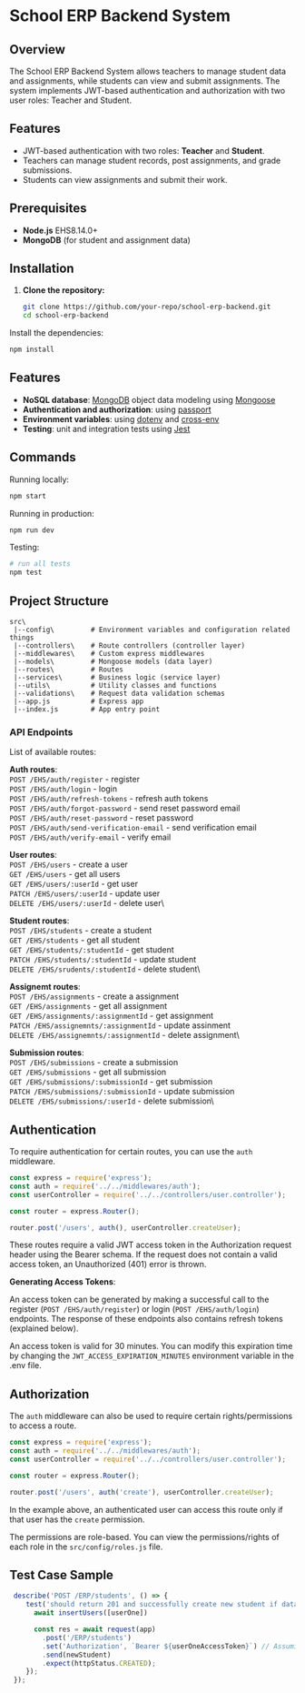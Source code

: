 # School ERP Backend System

## Overview
The School ERP Backend System allows teachers to manage student data and assignments, while students can view and submit assignments. The system implements JWT-based authentication and authorization with two user roles: Teacher and Student.

## Features
- JWT-based authentication with two roles: **Teacher** and **Student**.
- Teachers can manage student records, post assignments, and grade submissions.
- Students can view assignments and submit their work.

## Prerequisites
- **Node.js** EHS8.14.0+
- **MongoDB** (for student and assignment data)

## Installation

1. **Clone the repository:**

   ```bash
   git clone https://github.com/your-repo/school-erp-backend.git
   cd school-erp-backend

Install the dependencies:

```bash
npm install
```

## Features

- **NoSQL database**: [MongoDB](https://www.mongodb.com) object data modeling using [Mongoose](https://mongoosejs.com)
- **Authentication and authorization**: using [passport](http://www.passportjs.org)
- **Environment variables**: using [dotenv](https://github.com/motdotla/dotenv) and [cross-env](https://github.com/kentcdodds/cross-env#readme)
- **Testing**: unit and integration tests using [Jest](https://jestjs.io)
## Commands

Running locally:

```bash
npm start
```

Running in production:

```bash
npm run dev
```

Testing:

```bash
# run all tests
npm test
```


## Project Structure
```
src\
 |--config\         # Environment variables and configuration related things
 |--controllers\    # Route controllers (controller layer)
 |--middlewares\    # Custom express middlewares
 |--models\         # Mongoose models (data layer)
 |--routes\         # Routes
 |--services\       # Business logic (service layer)
 |--utils\          # Utility classes and functions
 |--validations\    # Request data validation schemas
 |--app.js          # Express app
 |--index.js        # App entry point
```
### API Endpoints

List of available routes:

**Auth routes**:\
`POST /EHS/auth/register` - register\
`POST /EHS/auth/login` - login\
`POST /EHS/auth/refresh-tokens` - refresh auth tokens\
`POST /EHS/auth/forgot-password` - send reset password email\
`POST /EHS/auth/reset-password` - reset password\
`POST /EHS/auth/send-verification-email` - send verification email\
`POST /EHS/auth/verify-email` - verify email

**User routes**:\
`POST /EHS/users` - create a user\
`GET /EHS/users` - get all users\
`GET /EHS/users/:userId` - get user\
`PATCH /EHS/users/:userId` - update user\
`DELETE /EHS/users/:userId` - delete user\

**Student routes**:\
`POST /EHS/students` - create a student\
`GET /EHS/students` - get all student\
`GET /EHS/students/:studentId` - get student\
`PATCH /EHS/students/:studentId` - update student\
`DELETE /EHS/srudents/:studentId` - delete student\

**Assignemt routes**:\
`POST /EHS/assignments` - create a assignment\
`GET /EHS/assignments` - get all assignment\
`GET /EHS/assignments/:assignmentId` - get assignment\
`PATCH /EHS/assignemnts/:assignmentId` - update assinment\
`DELETE /EHS/assignemnts/:assignmentId` - delete assignment\

**Submission routes**:\
`POST /EHS/submissions` - create a submission\
`GET /EHS/submissions` - get all submission\
`GET /EHS/submissions/:submissionId` - get submission\
`PATCH /EHS/submissions/:submissionId` - update submission\
`DELETE /EHS/submissions/:userId` - delete submission\

## Authentication

To require authentication for certain routes, you can use the `auth` middleware.

```javascript
const express = require('express');
const auth = require('../../middlewares/auth');
const userController = require('../../controllers/user.controller');

const router = express.Router();

router.post('/users', auth(), userController.createUser);
```

These routes require a valid JWT access token in the Authorization request header using the Bearer schema. If the request does not contain a valid access token, an Unauthorized (401) error is thrown.

**Generating Access Tokens**:

An access token can be generated by making a successful call to the register (`POST /EHS/auth/register`) or login (`POST /EHS/auth/login`) endpoints. The response of these endpoints also contains refresh tokens (explained below).

An access token is valid for 30 minutes. You can modify this expiration time by changing the `JWT_ACCESS_EXPIRATION_MINUTES` environment variable in the .env file.

## Authorization

The `auth` middleware can also be used to require certain rights/permissions to access a route.

```javascript
const express = require('express');
const auth = require('../../middlewares/auth');
const userController = require('../../controllers/user.controller');

const router = express.Router();

router.post('/users', auth('create'), userController.createUser);
```

In the example above, an authenticated user can access this route only if that user has the `create` permission.

The permissions are role-based. You can view the permissions/rights of each role in the `src/config/roles.js` file.

## Test Case Sample
```javascript
 describe('POST /ERP/students', () => {
    test('should return 201 and successfully create new student if data is ok', async () => {
      await insertUsers([userOne])

      const res = await request(app)
        .post('/ERP/students')
        .set('Authorization', `Bearer ${userOneAccessToken}`) // Assuming userOne is a teacher or admin
        .send(newStudent)
        .expect(httpStatus.CREATED);
    });
 });
```

